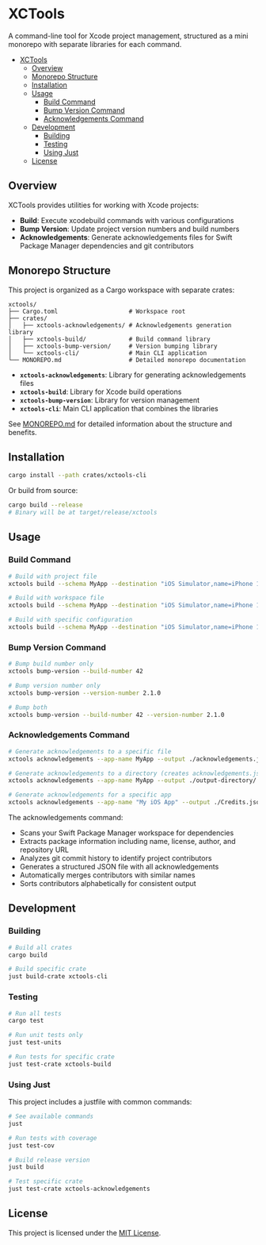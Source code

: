 # XCTools

A command-line tool for Xcode project management, structured as a mini monorepo with separate libraries for each command.

- [XCTools](#xctools)
  - [Overview](#overview)
  - [Monorepo Structure](#monorepo-structure)
  - [Installation](#installation)
  - [Usage](#usage)
    - [Build Command](#build-command)
    - [Bump Version Command](#bump-version-command)
    - [Acknowledgements Command](#acknowledgements-command)
  - [Development](#development)
    - [Building](#building)
    - [Testing](#testing)
    - [Using Just](#using-just)
  - [License](#license)

## Overview

XCTools provides utilities for working with Xcode projects:
- **Build**: Execute xcodebuild commands with various configurations
- **Bump Version**: Update project version numbers and build numbers
- **Acknowledgements**: Generate acknowledgements files for Swift Package Manager dependencies and git contributors

## Monorepo Structure

This project is organized as a Cargo workspace with separate crates:

```
xctools/
├── Cargo.toml                    # Workspace root
├── crates/
│   ├── xctools-acknowledgements/ # Acknowledgements generation library
│   ├── xctools-build/            # Build command library
│   ├── xctools-bump-version/     # Version bumping library
│   └── xctools-cli/              # Main CLI application
└── MONOREPO.md                   # Detailed monorepo documentation
```

- **`xctools-acknowledgements`**: Library for generating acknowledgements files
- **`xctools-build`**: Library for Xcode build operations
- **`xctools-bump-version`**: Library for version management  
- **`xctools-cli`**: Main CLI application that combines the libraries

See [MONOREPO.md](MONOREPO.md) for detailed information about the structure and benefits.

## Installation

```bash
cargo install --path crates/xctools-cli
```

Or build from source:

```bash
cargo build --release
# Binary will be at target/release/xctools
```

## Usage

### Build Command

```bash
# Build with project file
xctools build --schema MyApp --destination "iOS Simulator,name=iPhone 15 Pro" --project MyApp.xcodeproj

# Build with workspace file  
xctools build --schema MyApp --destination "iOS Simulator,name=iPhone 15 Pro" --workspace MyApp.xcworkspace

# Build with specific configuration
xctools build --schema MyApp --destination "iOS Simulator,name=iPhone 15 Pro" --project MyApp.xcodeproj --configuration release
```

### Bump Version Command

```bash
# Bump build number only
xctools bump-version --build-number 42

# Bump version number only
xctools bump-version --version-number 2.1.0

# Bump both
xctools bump-version --build-number 42 --version-number 2.1.0
```

### Acknowledgements Command

```bash
# Generate acknowledgements to a specific file
xctools acknowledgements --app-name MyApp --output ./acknowledgements.json

# Generate acknowledgements to a directory (creates acknowledgements.json)
xctools acknowledgements --app-name MyApp --output ./output-directory/

# Generate acknowledgements for a specific app
xctools acknowledgements --app-name "My iOS App" --output ./Credits.json
```

The acknowledgements command:
- Scans your Swift Package Manager workspace for dependencies
- Extracts package information including name, license, author, and repository URL
- Analyzes git commit history to identify project contributors
- Generates a structured JSON file with all acknowledgements
- Automatically merges contributors with similar names
- Sorts contributors alphabetically for consistent output

## Development

### Building

```bash
# Build all crates
cargo build

# Build specific crate
just build-crate xctools-cli
```

### Testing

```bash
# Run all tests
cargo test

# Run unit tests only
just test-units

# Run tests for specific crate
just test-crate xctools-build
```

### Using Just

This project includes a justfile with common commands:

```bash
# See available commands
just

# Run tests with coverage
just test-cov

# Build release version
just build

# Test specific crate
just test-crate xctools-acknowledgements
```

## License

This project is licensed under the [MIT License](./LICENSE).
